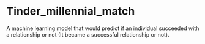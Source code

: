 # Tinder_millennial_match
 A machine learning model that would predict if an individual succeeded with a relationship or not (It became a successful relationship or not).
